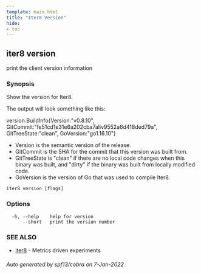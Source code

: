 ```yaml
---
template: main.html
title: "Iter8 Version"
hide:
- toc
---
```


## iter8 version

print the client version information

### Synopsis


Show the version for Iter8.

The output will look something like this:

version.BuildInfo{Version:"v0.8.10", GitCommit:"fe51cd1e31e6a202cba7aliv9552a6d418ded79a", GitTreeState:"clean", GoVersion:"go1.16.10"}

- Version is the semantic version of the release.
- GitCommit is the SHA for the commit that this version was built from.
- GitTreeState is "clean" if there are no local code changes when this binary was
  built, and "dirty" if the binary was built from locally modified code.
- GoVersion is the version of Go that was used to compile Iter8.


```
iter8 version [flags]
```

### Options

```
  -h, --help    help for version
      --short   print the version number
```

### SEE ALSO

* [iter8](iter8.md)	 - Metrics driven experiments

###### Auto generated by spf13/cobra on 7-Jan-2022

